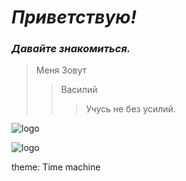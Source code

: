 # _Приветствую!_

### *Давайте знакомиться.*

> Меня Зовут 
>> Василий
>>> Учусь не без усилий. 

![logo](https://cs14.pikabu.ru/post_img/big/2022/11/16/4/1668577742112523951.png)

![logo](https://cs12.pikabu.ru/post_img/2022/06/26/10/1656262592113010997.jpg)

theme: Time machine
